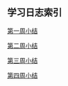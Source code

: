 ## 学习日志索引
  [第一周小结](https://github.com/saturn-lab/BDMI-2020A/blob/master/Memos/Study-Memo/54-Day1.md)
  
  [第二周小结](https://github.com/saturn-lab/BDMI-2020A/blob/master/Memos/Study-Memo/54-Day2.md)
  
  [第三周小结](https://github.com/saturn-lab/BDMI-2020A/blob/master/Memos/Study-Memo/54-Day3.md)

  [第四周小结](https://github.com/saturn-lab/BDMI-2020A/blob/master/Memos/Study-Memo/54-Day4.md) 
